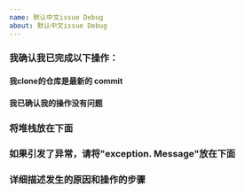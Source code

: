 ```yaml
---
name: 默认中文issue Debug
about: 默认中文issue Debug
---
```


### 我确认我已完成以下操作：
#### 我clone的仓库是最新的 commit
#### 我已确认我的操作没有问题

### 将堆栈放在下面

### 如果引发了异常，请将"exception. Message"放在下面

### 详细描述发生的原因和操作的步骤